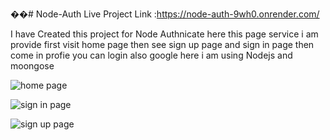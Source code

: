 ��#   N o d e - A u t h 
Live Project Link :https://node-auth-9wh0.onrender.com/


I have Created this project for Node Authnicate 
here this page service i am provide
first visit home page
then see sign up page
and sign in page
then come in profie
you can login also google 
here i am using Nodejs and moongose 


![home page](https://github.com/shyam728/Node-Auth/assets/116745835/e799497d-251c-4c67-a9bd-31d5c0848452)

 
 ![sign in page](https://github.com/shyam728/Node-Auth/assets/116745835/8f975659-c593-435f-a8cd-4d499af5b6a5)



![sign up page](https://github.com/shyam728/Node-Auth/assets/116745835/bb5d703d-4ee4-4845-9686-8219872bff86)
